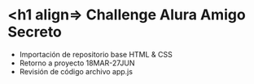 # <h1 align=> Challenge Alura Amigo Secreto </h1>
- Importación de repositorio base HTML & CSS
- Retorno a proyecto 18MAR-27JUN
- Revisión de código archivo app.js
